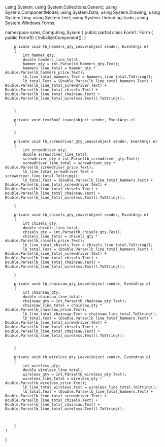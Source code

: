 using System;
using System.Collections.Generic;
using System.ComponentModel;
using System.Data;
using System.Drawing;
using System.Linq;
using System.Text;
using System.Threading.Tasks;
using System.Windows.Forms;

namespace sales_Computing_Sysem
{
    public partial class Form1 : Form
    {
        public Form1()
        {
            InitializeComponent();
        }

        private void tb_hammers_qty_Leave(object sender, EventArgs e)
        {
            int hammer_qty;
            double hammers_line_total;
            hammer_qty = int.Parse(tb_hammers_qty.Text);
            hammers_line_total = hammer_qty * double.Parse(lb_hammers_price.Text);
            lb_line_total_hammers.Text = hammers_line_total.ToString();
            lb_total.Text = (Double.Parse(lb_line_total_hammers.Text) + Double.Parse(lb_line_total_screwdriver.Text) + Double.Parse(lb_line_total_chisels.Text) + Double.Parse(lb_line_total_chainsaw.Text) + Double.Parse(lb_line_total_wireless.Text)).ToString();


        }

        private void textBox2_Leave(object sender, EventArgs e)
        {

        }

        private void tb_screwdriver_qty_Leave(object sender, EventArgs e)
        {
            int screwdriver_qty;
            double screwdriver_line_total;
            screwdriver_qty = int.Parse(tb_screwdriver_qty.Text);
            screwdriver_line_total = screwdriver_qty * double.Parse(lb_screwdriver_price.Text);
            lb_line_total_screwdriver.Text = screwdriver_line_total.ToString();
            lb_total.Text = (Double.Parse(lb_line_total_hammers.Text) + Double.Parse(lb_line_total_screwdriver.Text) + Double.Parse(lb_line_total_chisels.Text) + Double.Parse(lb_line_total_chainsaw.Text) + Double.Parse(lb_line_total_wireless.Text)).ToString();

        }

        private void tb_chisels_qty_Leave(object sender, EventArgs e)
        {
            int chisels_qty;
            double chisels_line_total;
            chisels_qty = int.Parse(tb_chisels_qty.Text);
            chisels_line_total = chisels_qty * double.Parse(lb_chisels_price.Text);
            lb_line_total_chisels.Text = chisels_line_total.ToString();
            lb_total.Text = (Double.Parse(lb_line_total_hammers.Text) + Double.Parse(lb_line_total_screwdriver.Text) + Double.Parse(lb_line_total_chisels.Text) + Double.Parse(lb_line_total_chainsaw.Text) + Double.Parse(lb_line_total_wireless.Text)).ToString();

        }

        private void tb_chainsaw_qty_Leave(object sender, EventArgs e)
        {
            int chainsaw_qty;
            double chainsaw_line_total;
            chainsaw_qty = int.Parse(tb_chainsaw_qty.Text);
            chainsaw_line_total = chainsaw_qty * double.Parse(lb_chainsaw_price.Text);
            lb_line_total_chainsaw.Text = chainsaw_line_total.ToString();
            lb_total.Text = (Double.Parse(lb_line_total_hammers.Text) + Double.Parse(lb_line_total_screwdriver.Text) + Double.Parse(lb_line_total_chisels.Text) + Double.Parse(lb_line_total_chainsaw.Text) + Double.Parse(lb_line_total_wireless.Text)).ToString();


        }

        private void tb_wireless_qty_Leave(object sender, EventArgs e)
        {
            int wireless_qty;
            double wireless_line_total;
            wireless_qty = int.Parse(tb_wireless_qty.Text);
            wireless_line_total = wireless_qty * double.Parse(lb_wireless_price.Text);
            lb_line_total_wireless.Text = wireless_line_total.ToString();
            lb_total.Text = (Double.Parse(lb_line_total_hammers.Text) + Double.Parse(lb_line_total_screwdriver.Text) + Double.Parse(lb_line_total_chisels.Text) + Double.Parse(lb_line_total_chainsaw.Text) + Double.Parse(lb_line_total_wireless.Text)).ToString();



        }
    }
}
